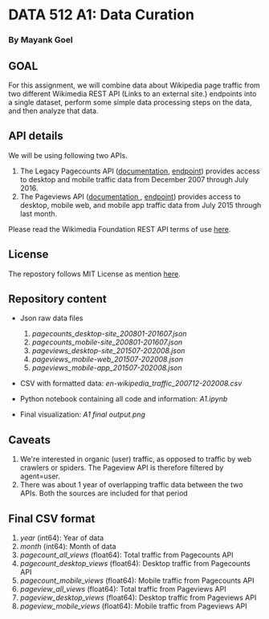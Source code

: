 

# DATA 512 A1: Data Curation
### By Mayank Goel


## GOAL
For this assignment, we will combine data about Wikipedia page traffic from two different Wikimedia REST API (Links to an external site.) endpoints into a single dataset, perform some simple data processing steps on the data, and then analyze that data.

## API details
We will be using following two APIs.

1.  The Legacy Pagecounts API ([documentation](https://wikitech.wikimedia.org/wiki/Analytics/AQS/Legacy_Pagecounts), [endpoint](https://wikimedia.org/api/rest_v1/#!/Pagecounts_data_(legacy)/get_metrics_legacy_pagecounts_aggregate_project_access_site_granularity_start_end)) provides access to desktop and mobile traffic data from December 2007 through July 2016.
2.  The Pageviews API ([documentation ](https://wikitech.wikimedia.org/wiki/Analytics/AQS/Pageviews), [endpoint](https://wikimedia.org/api/rest_v1/#!/Pageviews_data/get_metrics_pageviews_aggregate_project_access_agent_granularity_start_end)) provides access to desktop, mobile web, and mobile app traffic data from July 2015 through last month.

Please read the Wikimedia Foundation REST API terms of use [here](https://www.mediawiki.org/wiki/Wikimedia_REST_API#Terms_and_conditions).

## License

The repostory follows MIT License as mention [here](https://github.com/mickkygoel/data-512/blob/main/data-512-a1/LICENSE).

## Repository content

- Json raw data files 
	1. *pagecounts_desktop-site_200801-201607.json*
	2. *pagecounts_mobile-site_200801-201607.json*
	3. *pageviews_desktop-site_201507-202008.json*
	4. *pageviews_mobile-web_201507-202008.json*
	5. *pageviews_mobile-app_201507-202008.json*

- CSV with formatted data: *en-wikipedia_traffic_200712-202008.csv*
- Python notebook containing all code and information: *A1.ipynb*
- Final visualization: *A1 final output.png*


## Caveats

1. We're interested in organic (user) traffic, as opposed to traffic by web crawlers or spiders. The Pageview API is therefore filtered by agent=user.
2. There was about 1 year of overlapping traffic data between the two APIs. Both the sources are included for that period

## Final CSV format

1. *year* (int64): Year of data 
2. *month* (int64): Month of data 
3. *pagecount_all_views* (float64): Total traffic from Pagecounts API
4. *pagecount_desktop_views* (float64): Desktop traffic from Pagecounts API
5. *pagecount_mobile_views* (float64): Mobile traffic from Pagecounts API
6. *pageview_all_views* (float64): Total traffic from Pageviews API
7. *pageview_desktop_views* (float64): Desktop traffic from Pageviews API
8. *pageview_mobile_views* (float64): Mobile traffic from Pageviews API



